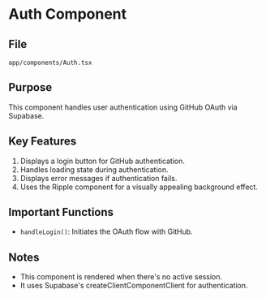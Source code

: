 # Auth Component

## File
`app/components/Auth.tsx`

## Purpose
This component handles user authentication using GitHub OAuth via Supabase.

## Key Features
1. Displays a login button for GitHub authentication.
2. Handles loading state during authentication.
3. Displays error messages if authentication fails.
4. Uses the Ripple component for a visually appealing background effect.

## Important Functions
- `handleLogin()`: Initiates the OAuth flow with GitHub.

## Notes
- This component is rendered when there's no active session.
- It uses Supabase's createClientComponentClient for authentication.